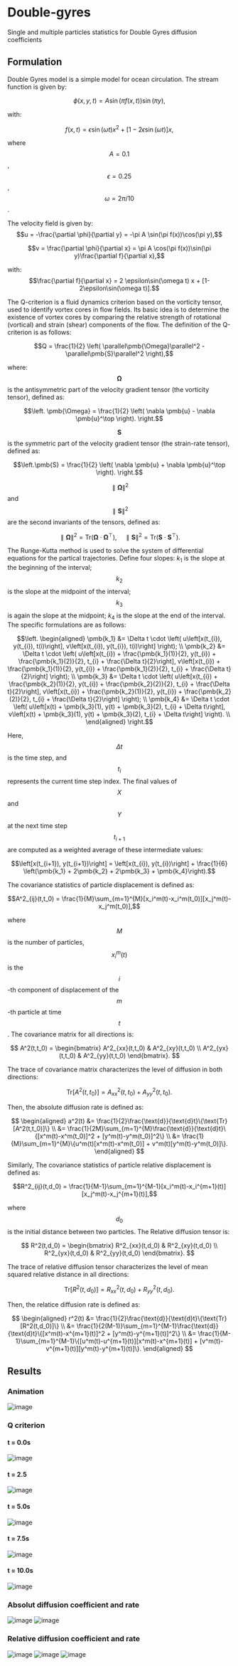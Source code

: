 # Double-gyres
Single and multiple particles statistics for Double Gyres diffusion coefficients

## Formulation
Double Gyres model is a simple model for ocean circulation. The stream function is given by:

$$\phi(x,y,t) = A\sin(\pi f(x,t))\sin(\pi y),$$

with:

$$f(x,t) = \epsilon\sin(\omega t) x^2 + [1-2\epsilon\sin(\omega t)] x,$$

where $$A = 0.1$$, $$\epsilon = 0.25$$, $$\omega = 2\pi/10$$.

The velocity field is given by:
$$u = -\frac{\partial \phi}{\partial y} = -\pi A \sin(\pi f(x))\cos(\pi y),$$

$$v = \frac{\partial \phi}{\partial x} = \pi A \cos(\pi f(x))\sin(\pi y)\frac{\partial f}{\partial x},$$

with:
$$\frac{\partial f}{\partial x} = 2 \epsilon\sin(\omega t) x + [1-2\epsilon\sin(\omega t)].$$

The Q-criterion is a fluid dynamics criterion based on the vorticity tensor, used to identify vortex cores in flow fields. Its basic idea is to determine the existence of vortex cores by comparing the relative strength of rotational (vortical) and strain (shear) components of the flow. The definition of the Q-criterion is as follows:

$$Q = \frac{1}{2} \left( \parallel\pmb{\Omega}\parallel^2 - \parallel\pmb{S}\parallel^2 \right),$$

where: $$\left.\pmb{\Omega}\right.$$ is the antisymmetric part of the velocity gradient tensor (the vorticity tensor), defined as:

$$\left. \pmb{\Omega} = \frac{1}{2} \left( \nabla \pmb{u} - \nabla \pmb{u}^\top \right). \right.$$

$$\left.\pmb{S}\right.$$ is the symmetric part of the velocity gradient tensor (the strain-rate tensor), defined as:

$$\left.\pmb{S} = \frac{1}{2} \left( \nabla \pmb{u} + \nabla \pmb{u}^\top \right). \right.$$

$$\left.\parallel\pmb{\Omega}\parallel^2\right.$$ and $$\left.\parallel\pmb{S}\parallel^2\right.$$ are the second invariants of the tensors, defined as:

$$\left.\parallel\pmb{\Omega}\parallel^2 = \text{Tr}(\pmb{\Omega} \cdot \pmb{\Omega}^\top), \quad \parallel\pmb{S}\parallel^2 = \text{Tr}(\pmb{S} \cdot \pmb{S}^\top). \right.$$

The Runge-Kutta method is used to solve the system of differential equations for the partical trajectories. Define four slopes: $k_1$ is the slope at the beginning of the interval; $$k_2$$ is the slope at the midpoint of the interval; $$k_3$$ is again the slope at the midpoint; $k_4$ is the slope at the end of the interval. The specific formulations are as follows:

$$\left.
    \begin{aligned}
    \pmb{k_1} &= \Delta t \cdot \left( u\left[x(t_{i}), y(t_{i}), t(i)\right], v\left[x(t_{i}), y(t_{i}), t(i)\right] \right); \\
    \pmb{k_2} &= \Delta t \cdot \left( u\left[x(t_{i}) + \frac{\pmb{k_1}(1)}{2}, y(t_{i}) + \frac{\pmb{k_1}(2)}{2}, t_{i} + \frac{\Delta t}{2}\right], v\left[x(t_{i}) + \frac{\pmb{k_1}(1)}{2}, y(t_{i}) + \frac{\pmb{k_1}(2)}{2}, t_{i} + \frac{\Delta t}{2}\right] \right); \\
    \pmb{k_3} &= \Delta t \cdot \left( u\left[x(t_{i}) + \frac{\pmb{k_2}(1)}{2}, y(t_{i}) + \frac{\pmb{k_2}(2)}{2}, t_{i} + \frac{\Delta t}{2}\right], v\left[x(t_{i}) + \frac{\pmb{k_2}(1)}{2}, y(t_{i}) + \frac{\pmb{k_2}(2)}{2}, t_{i} + \frac{\Delta t}{2}\right] \right); \\
    \pmb{k_4} &= \Delta t \cdot \left( u\left[x(t) + \pmb{k_3}(1), y(t) + \pmb{k_3}(2), t_{i} + \Delta t\right], v\left[x(t) + \pmb{k_3}(1), y(t) + \pmb{k_3}(2), t_{i} + \Delta t\right] \right). \\
    \end{aligned}
\right.$$

Here, $$\Delta t$$ is the time step, and $$t_i$$ represents the current time step index. The final values of $$X$$ and $$Y$$ at the next time step $$t_{i+1}$$ are computed as a weighted average of these intermediate values:

$$\left[x(t_{i+1}), y(t_{i+1})\right] = \left[x(t_{i}), y(t_{i})\right] + \frac{1}{6} \left(\pmb{k_1} + 2\pmb{k_2} + 2\pmb{k_3} + \pmb{k_4}\right).$$

The covariance statistics of particle displacement is defined as:

$$A^2_{ij}(t,t_0) = \frac{1}{M}\sum_{m=1}^{M}[x_i^m(t)-x_i^m(t_0)][x_j^m(t)-x_j^m(t_0)],$$

where $$M$$ is the number of particles, $$x_i^m(t)$$ is the $$i$$-th component of displacement of the $$m$$-th particle at time $$t$$.
The covariance matrix for all directions is:

$$ 
A^2(t,t_0) = \begin{bmatrix}
        A^2_{xx}(t,t_0) & A^2_{xy}(t,t_0) \\
        A^2_{yx}(t,t_0) & A^2_{yy}(t,t_0)
    \end{bmatrix}.
$$
    
The trace of covariance matrix characterizes the level of diffusion in both directions:

$$\text{Tr}[A^2(t,t_0)] = A^2_{xx}(t,t_0) + A^2_{yy}(t,t_0).$$

Then, the absolute diffusion rate is defined as:

$$
\begin{aligned}
    a^2(t) &= \frac{1}{2}\frac{\text{d}}{\text{d}t}\{\text{Tr}[A^2(t,t_0)]\} \\
    &= \frac{1}{2M}\sum_{m=1}^{M}\frac{\text{d}}{\text{d}t}\{[x^m(t)-x^m(t_0)]^2 + [y^m(t)-y^m(t_0)]^2\} \\
    &= \frac{1}{M}\sum_{m=1}^{M}\{u^m(t)[x^m(t)-x^m(t_0)] + v^m(t)[y^m(t)-y^m(t_0)]\}.
    \end{aligned}
$$

Similarly, The covariance statistics of particle relative displacement is defined as:

$$R^2_{ij}(t,d_0) = \frac{1}{M-1}\sum_{m=1}^{M-1}[x_i^m(t)-x_i^{m+1}(t)][x_j^m(t)-x_j^{m+1}(t)],$$

where $$d_0$$ is the initial distance between two particles. The Relative diffusion tensor is:

$$
    R^2(t,d_0) = \begin{bmatrix}
        R^2_{xx}(t,d_0) & R^2_{xy}(t,d_0) \\
        R^2_{yx}(t,d_0) & R^2_{yy}(t,d_0)
    \end{bmatrix}.
$$

The trace of relative diffusion tensor characterizes the level of mean squared relative distance in all directions:

$$\text{Tr}[R^2(t,d_0)] = R^2_{xx}(t,d_0) + R^2_{yy}(t,d_0).$$

Then, the relatice diffusion rate is defined as:

$$
    \begin{aligned}
    r^2(t) &= \frac{1}{2}\frac{\text{d}}{\text{d}t}\{\text{Tr}[R^2(t,d_0)]\} \\
    &= \frac{1}{2(M-1)}\sum_{m=1}^{M-1}\frac{\text{d}}{\text{d}t}\{[x^m(t)-x^{m+1}(t)]^2 + [y^m(t)-y^{m+1}(t)]^2\} \\
    &= \frac{1}{M-1}\sum_{m=1}^{M-1}\{[u^m(t)-u^{m+1}(t)][x^m(t)-x^{m+1}(t)] + [v^m(t)-v^{m+1}(t)][y^m(t)-y^{m+1}(t)]\}.
    \end{aligned}
$$





## Results

### Animation
![image](https://github.com/ZimoJupiter/Double-gyres/blob/main/Figures/DG/DoubleGyres.gif)

### Q criterion
#### t = 0.0s
![image](https://github.com/ZimoJupiter/Double-gyres/blob/main/Figures/Q_criterion_0.0.png)
#### t = 2.5
![image](https://github.com/ZimoJupiter/Double-gyres/blob/main/Figures/Q_criterion_2.5.png)
#### t = 5.0s
![image](https://github.com/ZimoJupiter/Double-gyres/blob/main/Figures/Q_criterion_5.0.png)
#### t = 7.5s
![image](https://github.com/ZimoJupiter/Double-gyres/blob/main/Figures/Q_criterion_7.5.png)
#### t = 10.0s
![image](https://github.com/ZimoJupiter/Double-gyres/blob/main/Figures/Q_criterion_10.0.png)

### Absolut diffusion coefficient and rate
![image](https://github.com/ZimoJupiter/Double-gyres/blob/main/Figures/Absolute%20dispersion%20coefficient.png)
![image](https://github.com/ZimoJupiter/Double-gyres/blob/main/Figures/Absolute%20dispersion%20rate.png)

### Relative diffusion coefficient and rate
![image](https://github.com/ZimoJupiter/Double-gyres/blob/main/Figures/Relative%20dispersion.png)
![image](https://github.com/ZimoJupiter/Double-gyres/blob/main/Figures/Relative%20dispersion%20rate.png)
![image](https://github.com/ZimoJupiter/Double-gyres/blob/main/Figures/Tr%20vs%20rate.png)
